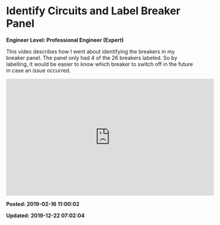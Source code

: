 # Identify Circuits and Label Breaker Panel

**Engineer Level: Professional Engineer (Expert)** 

This video describes how I went about identifying the breakers in my breaker panel.
The panel only had 4 of the 26 breakers labeled. So by labelling, it would be easier to know which breaker to switch off in the future in case an issue occurred.
 
<iframe width="560" height="315" src="https://www.youtube.com/embed/23VdXB1eYdQ" frameborder="0" allow="autoplay; encrypted-media" allowfullscreen=""></iframe>
 
**Posted: 2019-02-16 11:00:02** 

**Updated: 2019-12-22 07:02:04** 

